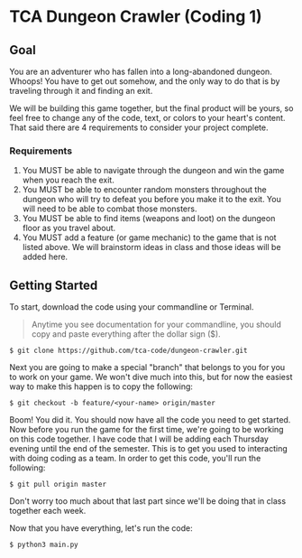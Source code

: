 # TCA Dungeon Crawler (Coding 1)

## Goal

You are an adventurer who has fallen into a long-abandoned dungeon. Whoops! You have to get out somehow, and the only way to do that is by traveling through it and finding an exit.

We will be building this game together, but the final product will be yours, so feel free to change any of the code, text, or colors to your heart's content. That said there are 4 requirements to consider your project complete.

### Requirements

1. You MUST be able to navigate through the dungeon and win the game when you reach the exit.
2. You MUST be able to encounter random monsters throughout the dungeon who will try to defeat you before you make it to the exit. You will need to be able to combat those monsters.
3. You MUST be able to find items (weapons and loot) on the dungeon floor as you travel about.
4. You MUST add a feature (or game mechanic) to the game that is not listed above. We will brainstorm ideas in class and those ideas will be added here.

## Getting Started

To start, download the code using your commandline or Terminal. 

> Anytime you see documentation for your commandline, you should copy and paste everything after the dollar sign ($).

```
$ git clone https://github.com/tca-code/dungeon-crawler.git
```

Next you are going to make a special "branch" that belongs to you for you to work on your game. We won't dive much into this, but for now the easiest way to make this happen is to copy the following:

```
$ git checkout -b feature/<your-name> origin/master
```

Boom! You did it. You should now have all the code you need to get started. Now before you run the game for the first time, we're going to be working on this code together. I have code that I will be adding each Thursday evening until the end of the semester. This is to get you used to interacting with doing coding as a team. In order to get this code, you'll run the following:

```
$ git pull origin master
```

Don't worry too much about that last part since we'll be doing that in class together each week.

Now that you have everything, let's run the code:

```
$ python3 main.py
```

